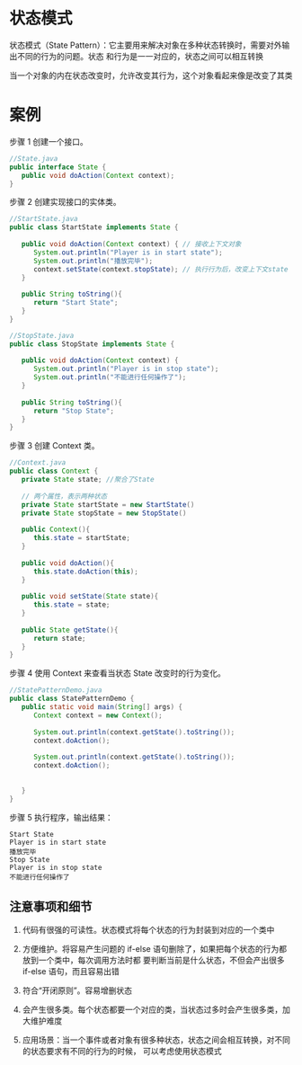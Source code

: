 # 状态模式

状态模式（State Pattern）：它主要用来解决对象在多种状态转换时，需要对外输出不同的行为的问题。状态 和行为是一一对应的，状态之间可以相互转换

当一个对象的内在状态改变时，允许改变其行为，这个对象看起来像是改变了其类



# 案例

步骤 1
创建一个接口。

```java
//State.java
public interface State {
   public void doAction(Context context);
}
```

步骤 2
创建实现接口的实体类。
```java
//StartState.java
public class StartState implements State {
 
   public void doAction(Context context) { // 接收上下文对象
      System.out.println("Player is in start state");
      System.out.println("播放完毕");
      context.setState(context.stopState); // 执行行为后，改变上下文state
   }
 
   public String toString(){
      return "Start State";
   }
}
```
```java
//StopState.java
public class StopState implements State {
 
   public void doAction(Context context) {
      System.out.println("Player is in stop state");
      System.out.println("不能进行任何操作了");
   }
 
   public String toString(){
      return "Stop State";
   }
}
```

步骤 3
创建 Context 类。
```java
//Context.java
public class Context {
   private State state; //聚合了State
   
   // 两个属性，表示两种状态
   private State startState = new StartState()
   private State stopState = new StopState()
 
   public Context(){
      this.state = startState;
   }
 
   public void doAction(){
      this.state.doAction(this);   
   }
    
   public void setState(State state){
      this.state = state;     
   }
 
   public State getState(){
      return state;
   }
}
```

步骤 4
使用 Context 来查看当状态 State 改变时的行为变化。
```java
//StatePatternDemo.java
public class StatePatternDemo {
   public static void main(String[] args) {
      Context context = new Context();
 
      System.out.println(context.getState().toString());
      context.doAction();
      
      System.out.println(context.getState().toString());
      context.doAction();
 
      
   }
}
```

步骤 5
执行程序，输出结果：

```
Start State
Player is in start state
播放完毕
Stop State
Player is in stop state
不能进行任何操作了
```





## 注意事项和细节 

1) 代码有很强的可读性。状态模式将每个状态的行为封装到对应的一个类中 

2) 方便维护。将容易产生问题的 if-else 语句删除了，如果把每个状态的行为都放到一个类中，每次调用方法时都 要判断当前是什么状态，不但会产出很多 if-else 语句，而且容易出错

3) 符合“开闭原则”。容易增删状态 

4) 会产生很多类。每个状态都要一个对应的类，当状态过多时会产生很多类，加大维护难度 

5) 应用场景：当一个事件或者对象有很多种状态，状态之间会相互转换，对不同的状态要求有不同的行为的时候， 可以考虑使用状态模式

